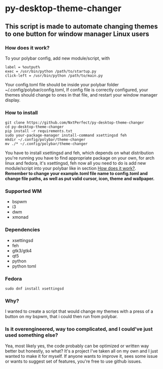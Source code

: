 # py-desktop-theme-changer

## This script is made to automate changing themes to one button for window manager Linux users

### How does it work?

To your polybar config, add new module/script, with

```
label = %output%
exec = /usr/bin/python /path/to/startup.py
click-left = /usr/bin/python /path/to/main.py
```

Your config.toml file should be inside your polybar folder ~/.config/polybar/config.toml, If config file is correctly configured, your themes should change to ones in that file, and restart your window manager display.

### How to install

```
git clone https://github.com/NxtPerfect/py-desktop-theme-changer
cd py-desktop-theme-changer
pip install -r requirements.txt
sudo your-package-manager install-command xsettingsd feh
mkdir ~/.config/polybar/theme-changer
mv ./* ~/.config/polybar/theme-changer
```

You have to install xsettingsd and feh, which depends on what distribution you're running you have to find appropriate package on your own, for arch linux and fedora, it's xsettingsd, feh
now all you need to do is add new module/script into your polybar like in section [How does it work?](#how-does-it-work).
**Remember to change your example.toml file name to config.toml and change file paths, as well as put valid cursor, icon, theme and wallpaper.**

### Supported WM

- bspwm
- i3
- dwm
- xmonad

### Dependencies

- xsettingsd
- feh
- gtk3/gtk4
- qt5
- python
- python toml

### Fedora

`sudo dnf install xsettingsd`

### Why?

I wanted to create a script that would change my themes with a press of a button on my bspwm, that i could then run from polybar.

### Is it overengineered, way too complicated, and I could've just used something else?

Yea, most likely yes, the code probably can be optimized or written way better but honestly, so what? It's a project I've taken all on my own and I just wanted to make it for myself. If anyone wants to improve it, sees some issue or wants to suggest set of features, you're free to use github issues.
